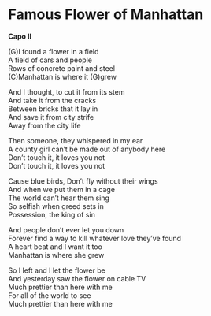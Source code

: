 # Famous Flower of Manhattan

**Capo II**  
  
(G)I found a flower in a field  
A field of cars and people  
Rows of concrete paint and steel  
(C)Manhattan is where it (G)grew  
  
And I thought, to cut it from its stem  
And take it from the cracks  
Between bricks that it lay in  
And save it from city strife  
Away from the city life  
  
Then someone, they whispered in my ear  
A county girl can’t be made out of anybody here  
Don’t touch it, it loves you not  
Don’t touch it, it loves you not  
  
Cause blue birds, Don’t fly without their wings  
And when we put them in a cage  
The world can’t hear them sing  
So selfish when greed sets in  
Possession, the king of sin  
  
And people don’t ever let you down  
Forever find a way to kill whatever love they’ve found  
A heart beat and I want it too  
Manhattan is where she grew  
  
So I left and I let the flower be  
And yesterday saw the flower on cable TV  
Much prettier than here with me  
For all of the world to see  
Much prettier than here with me
